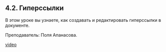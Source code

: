 ## 4.2. Гиперссылки

В этом уроке вы узнаете, как создавать и редактировать гиперссылки в документе. 

Преподаватель: Поля Апанасова. 

[video](https://player.softculture.cc/embed/PRT/PRT_54.18.09_L4-1_Hyperlinks)